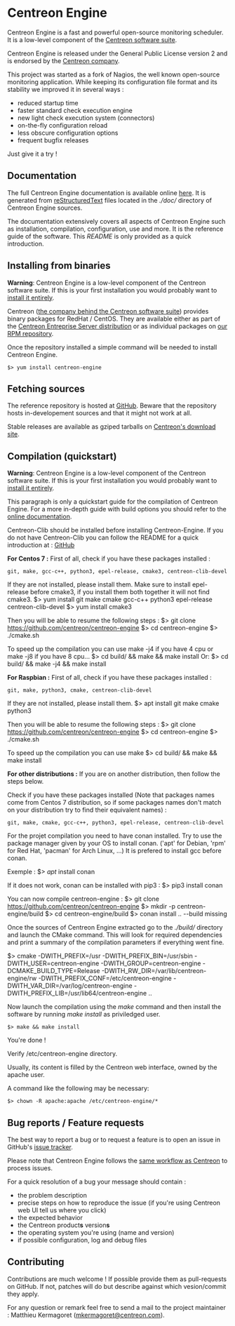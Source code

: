 # Centreon Engine #

Centreon Engine is a fast and powerful open-source monitoring scheduler.
It is a low-level component of the [Centreon software suite](https://www.centreon.com).

Centreon Engine is released under the General Public License version 2
and is endorsed by the [Centreon company](https://www.centreon.com).

This project was started as a fork of Nagios, the well known open-source
monitoring application. While keeping its configuration file format and
its stability we improved it in several ways :

  - reduced startup time
  - faster standard check execution engine
  - new light check execution system (connectors)
  - on-the-fly configuration reload
  - less obscure configuration options
  - frequent bugfix releases

Just give it a try !


## Documentation ##

The full Centreon Engine documentation is available online
[here](http://documentation.centreon.com/docs/centreon-engine/en/). It
is generated from [reStructuredText](http://docutils.sourceforge.net/rst.html) files located in the *./doc/* directory of
Centreon Engine sources.

The documentation extensively covers all aspects of Centreon Engine such
as installation, compilation, configuration, use and more. It is the
reference guide of the software. This *README* is only provided as a
quick introduction.


## Installing from binaries ##

**Warning**: Centreon Engine is a low-level component of the Centreon
software suite. If this is your first installation you would probably
want to [install it entirely](https://documentation.centreon.com/docs/centreon/en/2.6.x/installation/index.html).

Centreon ([the company behind the Centreon software suite](http://www.centreon.com))
provides binary packages for RedHat / CentOS. They are available either
as part of the [Centreon Entreprise Server distribution](https://www.centreon.com/en/products/centreon-enterprise-server/)
or as individual packages on [our RPM repository](https://documentation.centreon.com/docs/centreon/en/2.6.x/installation/from_packages.html).

Once the repository installed a simple command will be needed to install
Centreon Engine.

    $> yum install centreon-engine


## Fetching sources ##

The reference repository is hosted at [GitHub](https://github.com/centreon/centreon-engine).
Beware that the repository hosts in-developement sources and that it
might not work at all.

Stable releases are available as gziped tarballs on [Centreon's download site](https://download.centreon.com).


## Compilation (quickstart) ##

**Warning**: Centreon Engine is a low-level component of the Centreon
software suite. If this is your first installation you would probably
want to [install it entirely](https://documentation.centreon.com/docs/centreon/en/2.6.x/installation/index.html).

This paragraph is only a quickstart guide for the compilation of
Centreon Engine. For a more in-depth guide with build options you should
refer to the [online documentation](https://documentation.centreon.com/docs/centreon-engine/en/latest/installation/index.html#using-sources).

Centreon-Clib should be installed before installing Centreon-Engine.
If you do not have Centreon-Clib you can follow the README for a quick introduction at : [GitHub](https://github.com/centreon/centreon-clib)

**For Centos 7 :**
First of all, check if you have these packages installed :

    git, make, gcc-c++, python3, epel-release, cmake3, centreon-clib-devel

If they are not installed, please install them. Make sure to install epel-release before cmake3, if you install them both together it will not find cmake3.
    $> yum install git make cmake gcc-c++ python3 epel-release centreon-clib-devel
    $> yum install cmake3  

Then you will be able to resume the following steps :
    $> git clone https://github.com/centreon/centreon-engine
    $> cd centreon-engine
    $> ./cmake.sh

To speed up the compilation you can use make -j4 if you have 4 cpu or make -j8 if you have 8 cpu...
    $> cd build/ && make && make install
   Or:
    $> cd build/ && make -j4 && make install

**For Raspbian :**
First of all, check if you have these packages installed :

    git, make, python3, cmake, centreon-clib-devel

If they are not installed, please install them.
    $> apt install git make cmake python3

Then you will be able to resume the following steps :
    $> git clone https://github.com/centreon/centreon-engine
    $> cd centreon-engine
    $> ./cmake.sh

To speed up the compilation you can use make
    $> cd build/ && make && make install

**For other distributions :**
If you are on another distribution, then follow the steps below.

Check if you have these packages installed (Note that packages names come from Centos 7 distribution, so if some packages names don't match on your distribution try to find their equivalent names) :

    git, make, cmake, gcc-c++, python3, epel-release, centreon-clib-devel

For the projet compilation you need to have conan installed. Try to use the package manager given by your OS to install conan. ('apt' for Debian, 'rpm' for Red Hat, 'pacman' for Arch Linux, ...) It is prefered to install gcc before conan.

Exemple :
    $> _apt_ install conan

If it does not work, conan can be installed with pip3 :
    $> pip3 install conan

You can now compile centreon-engine :
    $> git clone https://github.com/centreon/centreon-engine
    $> mkdir -p centreon-engine/build
    $> cd centreon-engine/build
    $> conan install .. --build missing

Once the sources of Centreon Engine extracted go to the *./build/* directory and launch the CMake command.
This will look for required dependencies and print a summary of the compilation parameters if everything went fine.

   $> cmake -DWITH_PREFIX=/usr -DWITH_PREFIX_BIN=/usr/sbin -DWITH_USER=centreon-engine -DWITH_GROUP=centreon-engine -DCMAKE_BUILD_TYPE=Release -DWITH_RW_DIR=/var/lib/centreon-engine/rw -DWITH_PREFIX_CONF=/etc/centreon-engine -DWITH_VAR_DIR=/var/log/centreon-engine -DWITH_PREFIX_LIB=/usr/lib64/centreon-engine ..

Now launch the compilation using the *make* command and then install the software by running *make install* as priviledged user.

    $> make && make install


You're done !

Verify /etc/centreon-engine directory.

Usually, its content is filled by the Centreon web interface, owned by the apache user.

A command like the following may be necessary:

    $> chown -R apache:apache /etc/centreon-engine/*


## Bug reports / Feature requests ##

The best way to report a bug or to request a feature is to open an issue
in GitHub's [issue tracker](https://github.com/centreon/centreon-engine/issues/).

Please note that Centreon Engine follows the
[same workflow as Centreon](https://github.com/centreon/centreon/blob/master/project/issues.md)
to process issues.

For a quick resolution of a bug your message should contain :

* the problem description
* precise steps on how to reproduce the issue (if you're using Centreon
  web UI tell us where you click)
* the expected behavior
* the Centreon product**s** version**s**
* the operating system you're using (name and version)
* if possible configuration, log and debug files


## Contributing ##

Contributions are much welcome ! If possible provide them as
pull-requests on GitHub. If not, patches will do but describe against
which vesion/commit they apply.

For any question or remark feel free to send a mail to the project
maintainer : Matthieu Kermagoret (mkermagoret@centreon.com).
